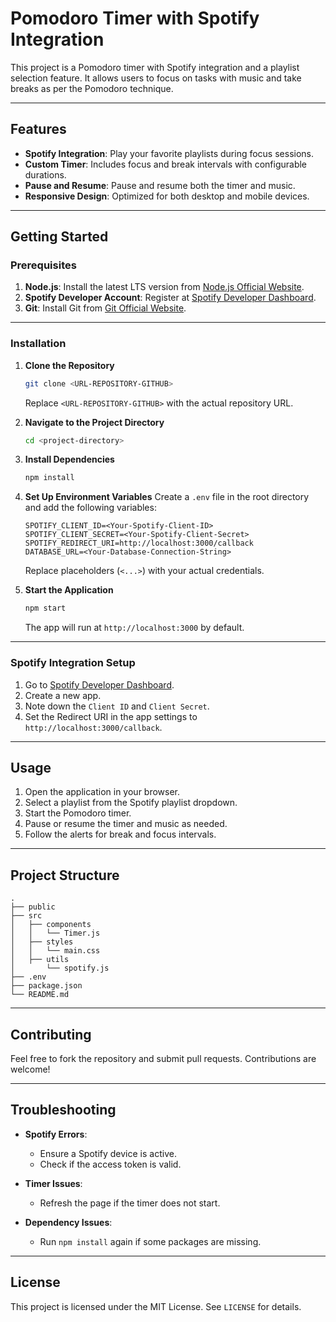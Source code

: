 # **Pomodoro Timer with Spotify Integration**

This project is a Pomodoro timer with Spotify integration and a playlist selection feature. It allows users to focus on tasks with music and take breaks as per the Pomodoro technique.

---

## **Features**
- **Spotify Integration**: Play your favorite playlists during focus sessions.
- **Custom Timer**: Includes focus and break intervals with configurable durations.
- **Pause and Resume**: Pause and resume both the timer and music.
- **Responsive Design**: Optimized for both desktop and mobile devices.

---

## **Getting Started**

### **Prerequisites**

1. **Node.js**: Install the latest LTS version from [Node.js Official Website](https://nodejs.org/).
2. **Spotify Developer Account**: Register at [Spotify Developer Dashboard](https://developer.spotify.com/dashboard/).
3. **Git**: Install Git from [Git Official Website](https://git-scm.com/).

---

### **Installation**

1. **Clone the Repository**
   ```bash
   git clone <URL-REPOSITORY-GITHUB>
   ```
   Replace `<URL-REPOSITORY-GITHUB>` with the actual repository URL.

2. **Navigate to the Project Directory**
   ```bash
   cd <project-directory>
   ```

3. **Install Dependencies**
   ```bash
   npm install
   ```

4. **Set Up Environment Variables**
   Create a `.env` file in the root directory and add the following variables:
   ```env
   SPOTIFY_CLIENT_ID=<Your-Spotify-Client-ID>
   SPOTIFY_CLIENT_SECRET=<Your-Spotify-Client-Secret>
   SPOTIFY_REDIRECT_URI=http://localhost:3000/callback
   DATABASE_URL=<Your-Database-Connection-String>
   ```
   Replace placeholders (`<...>`) with your actual credentials.

5. **Start the Application**
   ```bash
   npm start
   ```
   The app will run at `http://localhost:3000` by default.

---

### **Spotify Integration Setup**

1. Go to [Spotify Developer Dashboard](https://developer.spotify.com/dashboard/).
2. Create a new app.
3. Note down the `Client ID` and `Client Secret`.
4. Set the Redirect URI in the app settings to `http://localhost:3000/callback`.

---

## **Usage**

1. Open the application in your browser.
2. Select a playlist from the Spotify playlist dropdown.
3. Start the Pomodoro timer.
4. Pause or resume the timer and music as needed.
5. Follow the alerts for break and focus intervals.

---

## **Project Structure**

```
.
├── public
├── src
│   ├── components
│   │   └── Timer.js
│   ├── styles
│   │   └── main.css
│   ├── utils
│       └── spotify.js
├── .env
├── package.json
└── README.md
```

---

## **Contributing**

Feel free to fork the repository and submit pull requests. Contributions are welcome!

---

## **Troubleshooting**

- **Spotify Errors**:
  - Ensure a Spotify device is active.
  - Check if the access token is valid.

- **Timer Issues**:
  - Refresh the page if the timer does not start.

- **Dependency Issues**:
  - Run `npm install` again if some packages are missing.

---

## **License**

This project is licensed under the MIT License. See `LICENSE` for details.
